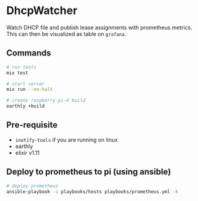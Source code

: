 # DhcpWatcher

Watch DHCP file and publish lease assignments with prometheus metrics.
This can then be visualized as table on `grafana`.

## Commands

```sh
# run tests
mix test

# start server
mix run --no-halt

# create raspberry-pi-4 build
earthly +build
```

## Pre-requisite

- `inotify-tools` if you are running on linux
- earthly
- elixir v1.11

## Deploy to prometheus to pi (using ansible)

```sh
# deploy prometheus
ansible-playbook -i playbooks/hosts playbooks/prometheus.yml -k
```
